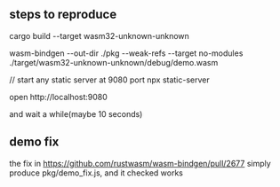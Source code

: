 ## steps to reproduce

cargo build --target wasm32-unknown-unknown

wasm-bindgen  --out-dir ./pkg --weak-refs --target no-modules ./target/wasm32-unknown-unknown/debug/demo.wasm 

// start any static server at 9080 port
npx static-server

open http://localhost:9080

and wait a while(maybe 10 seconds)

## demo fix

the fix in https://github.com/rustwasm/wasm-bindgen/pull/2677 simply produce pkg/demo_fix.js, and it checked works


